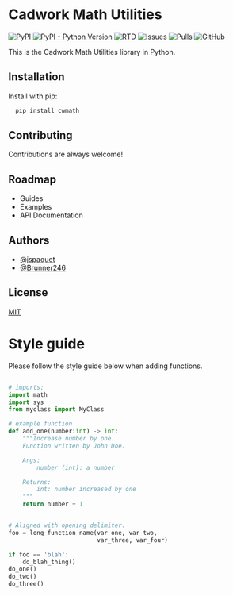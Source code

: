 # Cadwork Math Utilities

[![PyPI](https://img.shields.io/pypi/v/cwmath)](https://pypi.python.org/pypi/cwmath/)
[![PyPI - Python Version](https://img.shields.io/pypi/pyversions/cwmath)](https://pypi.python.org/pypi/cwmath/)
[![RTD](https://img.shields.io/readthedocs/cwmath)](https://math.cadwork.dev)
[![Issues](https://img.shields.io/github/issues/cwapi3d/cwmath)](https://github.com/cwapi3d/cwmath/issues)
[![Pulls](https://img.shields.io/github/issues-pr/cwapi3d/cwmath)](https://github.com/cwapi3d/cwmath/pulls)
[![GitHub](https://img.shields.io/github/license/cwapi3d/cwmath)](https://choosealicense.com/licenses/mit/)

This is the Cadwork Math Utilities library in Python.

## Installation

Install with pip:

```bash
  pip install cwmath
```
    
## Contributing

Contributions are always welcome!
  
## Roadmap

- Guides
- Examples
- API Documentation
  
## Authors

- [@jspaquet](https://github.com/jspaquet)
- [@Brunner246](https://github.com/Brunner246)
  
## License

[MIT](https://choosealicense.com/licenses/mit/)

# Style guide

Please follow the style guide below when adding functions. 

```python

# imports:
import math
import sys
from myclass import MyClass

# example function
def add_one(number:int) -> int:
    """Increase number by one.
    Function written by John Doe.

    Args:
        number (int): a number

    Returns:
        int: number increased by one
    """
    return number + 1


# Aligned with opening delimiter.
foo = long_function_name(var_one, var_two,
                         var_three, var_four)

if foo == 'blah':
    do_blah_thing()
do_one()
do_two()
do_three()

```
